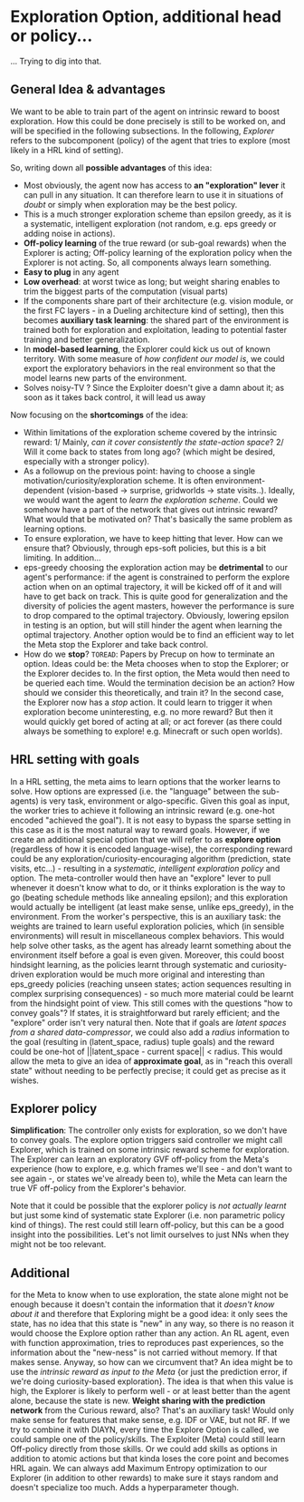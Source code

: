 # Exploration Option, additional head or policy...
... Trying to dig into that.
## General Idea & advantages
We want to be able to train part of the agent on intrinsic reward to boost exploration. How this could be done precisely is still to be worked on, and will be specified in the following subsections. In the following, *Explorer* refers to the subcomponent (policy) of the agent that tries to explore (most likely in a HRL kind of setting).

So, writing down all **possible advantages** of this idea:
* Most obviously, the agent now has access to **an "exploration" lever** it can pull in any situation. It can therefore learn to use it in situations of *doubt* or simply when exploration may be the best policy.
* This is a much stronger exploration scheme than epsilon greedy, as it is a systematic, intelligent exploration (not random, e.g. eps greedy or adding noise in actions).
* **Off-policy learning** of the true reward (or sub-goal rewards) when the Explorer is acting; Off-policy learning of the exploration policy when the Explorer is not acting. So, all components always learn something.
* **Easy to plug** in any agent
* **Low overhead**: at worst twice as long; but weight sharing enables to trim the biggest parts of the computation (visual parts)
* If the components share part of their architecture (e.g. vision module, or the first FC layers - in a Dueling architecture kind of setting), then this becomes **auxiliary task learning**: the shared part of the environment is trained both for exploration and exploitation, leading to potential faster training and better generalization.
* In **model-based learning**, the Explorer could kick us out of known territory. With some measure of *how confident our model is*, we could export the exploratory behaviors in the real environment so that the model learns new parts of the environment.
* Solves noisy-TV ? Since the Exploiter doesn't give a damn about it; as soon as it takes back control, it will lead us away

Now focusing on the **shortcomings** of the idea:
* Within limitations of the exploration scheme covered by the intrinsic reward: 1/ Mainly, *can it cover consistently the state-action space*? 2/ Will it come back to states from long ago? (which might be desired, especially with a stronger policy).
* As a followup on the previous point: having to choose a single motivation/curiosity/exploration scheme. It is often environment-dependent (vision-based -> surprise, gridworlds -> state visits..). Ideally, we would want the agent to *learn the exploration scheme*. Could we somehow have a part of the network that gives out intrinsic reward? What would that be motivated on? That's basically the same problem as learning options.
* To ensure exploration, we have to keep hitting that lever. How can we ensure that? Obviously, through eps-soft policies, but this is a bit limiting. In addition...
* eps-greedy choosing the exploration action may be **detrimental** to our agent's performance: if the agent is constrained to perform the explore action when on an optimal trajectory, it will be kicked off of it and will have to get back on track. This is quite good for generalization and the diversity of policies the agent masters, however the performance is sure to drop compared to the optimal trajectory. Obviously, lowering epsilon in testing is an option, but will still hinder the agent when learning the optimal trajectory. Another option would be to find an efficient way to let the Meta stop the Explorer and take back control.
* How do we **stop**? `TOREAD`: Papers by Precup on how to terminate an option. Ideas could be: the Meta chooses when to stop the Explorer; or the Explorer decides to. In the first option, the Meta would then need to be queried each time. Would the termination decision be an action? How should we consider this theoretically, and train it? In the second case, the Explorer now has a *stop* action. It could learn to trigger it when exploration become uninteresting, e.g. no more reward? But then it would quickly get bored of acting at all; or act forever (as there could always be something to explore! e.g. Minecraft or such open worlds).

## HRL setting with goals
In a HRL setting, the meta aims to learn options that the worker learns to solve. How options are expressed (i.e. the "language" between the sub-agents) is very task, environment or algo-specific.
Given this goal as input, the worker tries to achieve it following an intrinsic reward (e.g. one-hot encoded "achieved the goal"). It is not easy to bypass the sparse setting in this case as it is the most natural way to reward goals.
However, if we create an additional special option that we will refer to as **explore option** (regardless of how it is encoded language-wise), the corresponding reward could be any exploration/curiosity-encouraging algorithm (prediction, state visits, etc...) - resulting in a *systematic, intelligent exploration policy* and option. The meta-controller would then have an "explore" lever to pull whenever it doesn't know what to do, or it thinks exploration is the way to go (beating schedule methods like annealing epsilon); and this exploration would actually be intelligent (at least make sense, unlike eps_greedy), in the environment. From the worker's perspective, this is an auxiliary task: the weights are trained to learn useful exploration policies, which (in sensible environments) will result in miscellaneous complex behaviors. This would help solve other tasks, as the agent has already learnt something about the environment itself before a goal is even given. Moreover, this could boost hindsight learning, as the policies learnt through systematic and curiosity-driven exploration would be much more original and interesting than eps_greedy policies (reaching unseen states; action sequences resulting in complex surprising consequences) - so much more material could be learnt from the hindsight point of view.
This still comes with the questions "how to convey goals"? If states, it is straightforward but rarely efficient; and the "explore" order isn't very natural then.
Note that if goals are *latent spaces from a shared data-compressor*, we could also add a *radius* information to the goal (resulting in (latent_space, radius) tuple goals) and the reward could be one-hot of ||latent_space - current space|| < radius. This would allow the meta to give an idea of **approximate goal**, as in "reach this overall state" without needing to be perfectly precise; it could get as precise as it wishes.

## Explorer policy
**Simplification**: The controller only exists for exploration, so we don't have to convey goals. The explore option triggers said controller we might call Explorer, which is trained on some intrinsic reward scheme for exploration.
The Explorer can learn an exploratory GVF off-policy from the Meta's experience (how to explore, e.g. which frames we'll see - and don't want to see again -, or states we've already been to), while the Meta can learn the true VF off-policy from the Explorer's behavior.

Note that it could be possible that the explorer policy is *not actually learnt* but just some kind of systematic state Explorer (i.e. non parametric policy kind of things). The rest could still learn off-policy, but this can be a good insight into the possibilities. Let's not limit ourselves to just NNs when they might not be too relevant.

## Additional
for the Meta to know when to use exploration, the state alone might not be enough because it doesn't contain the information that it *doesn't know about it* and therefore that Exploring might be a good idea: it only sees the state, has no idea that this state is "new" in any way, so there is no reason it would choose the Explore option rather than any action. An RL agent, even with function approximation, tries to reproduces past experiences, so the information about the "new-ness" is not carried without memory. If that makes sense.
Anyway, so how can we circumvent that?
An idea might be to use the *intrinsic reward as input to the Meta* {or just the prediction error, if we're doing curiosity-based exploration}. The idea is that when this value is high, the Explorer is likely to perform well - or at least better than the agent alone, because the state is new.
**Weight sharing with the prediction network** from the Curious reward, also?
That's an auxiliary task! Would only make sense for features that make sense, e.g. IDF or VAE, but not RF.
If we try to combine it with DIAYN, every time the Explore Option is called, we could sample one of the policy/skills. The Exploiter (Meta) could still learn Off-policy directly from those skills. Or we could add skills as options in addition to atomic actions but that kinda loses the core point and becomes HRL again.
We can always add Maximum Entropy optimization to our Explorer (in addition to other rewards) to make sure it stays random and doesn't specialize too much. Adds a hyperparameter though.

